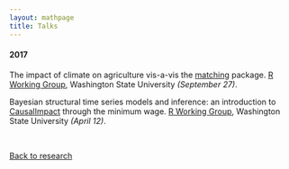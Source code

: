 ```yaml
---
layout: mathpage
title: Talks
---
```


#### 2017

The impact of climate on agriculture vis-a-vis the [matching](https://cran.r-project.org/web/packages/Matching/) package. [R Working Group](https://cereo.wsu.edu/category/r-working-group/), Washington State University *(September 27)*.

Bayesian structural time series models and inference: an introduction to [CausalImpact](https://google.github.io/CausalImpact/) through the minimum wage. [R Working Group](https://cereo.wsu.edu/category/r-working-group/), Washington State University *(April 12)*.
<a href="https://github.com/potterzot/bayesian-minwage"><i class="fa fa-lg fa-github"></i></a>


$$~$$

[Back to research](../)
